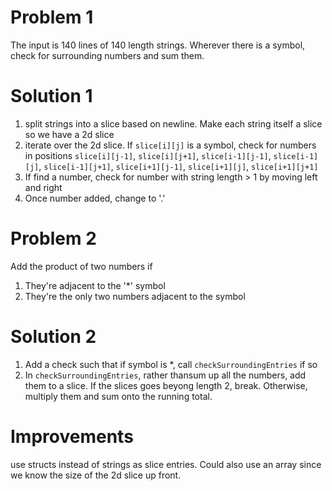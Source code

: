 # Problem 1

The input is 140 lines of 140 length strings.
Wherever there is a symbol, check for surrounding numbers and sum them.

# Solution 1

1. split strings into a slice based on newline. Make each string itself a slice so we have a 2d slice
2. iterate over the 2d slice. If `slice[i][j]` is a symbol, check for numbers in positions `slice[i][j-1]`, `slice[i][j+1]`, `slice[i-1][j-1]`, `slice[i-1][j]`, `slice[i-1][j+1]`, `slice[i+1][j-1]`, `slice[i+1][j]`, `slice[i+1][j+1]`
3. If find a number, check for number with string length > 1 by moving left and right
4. Once number added, change to '.'

# Problem 2

Add the product of two numbers if 
1. They're adjacent to the '*' symbol
2. They're the only two numbers adjacent to the symbol

# Solution 2

1. Add a check such that if symbol is *, call `checkSurroundingEntries` if so
2. In `checkSurroundingEntries`, rather thansum up all the numbers, add them to a slice. If the slices goes beyong length 2, break. Otherwise, multiply them and sum onto the running total.

# Improvements

use structs instead of strings as slice entries. 
Could also use an array since we know the size of the 2d slice up front.